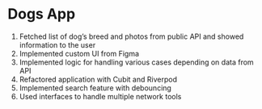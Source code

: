 # Dogs App

1. Fetched list of dog’s breed and photos from public API and showed information to the user
2. Implemented custom UI from Figma
3. Implemented logic for handling various cases depending on data from API
4. Refactored application with Cubit and Riverpod 
5. Implemented search feature with debouncing
6. Used interfaces to handle multiple network tools
